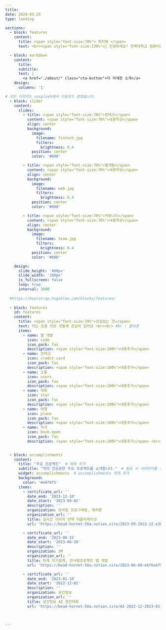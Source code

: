 ```yaml
---
title: 
date: 2024-03-25
type: landing

sections:
  - block: features
    content:
      title: <span style="font-size:70%"> 최지혜 </span>
      text: <br><span style="font-size:130%">👋 안녕하세요! 전북대학교 컴퓨터공학부에 재학중인 최지혜입니다! </span> 

  - block: markdown
    content:
      title: 
      subtitle: 
      text: |
        <a href="./about/" class="cta-button">더 자세한 소개</a>  
    design:
      columns: '1'

# 모든 이미지는 unsplash에서 다운로드 받았습니다. 
  - block: slider
    content:
      slides:
        - title: <span style="font-size:70%">핀테크</span>
          content: <span style="font-size:70%">내용작성</span>
          align: center
          background:
            image:
              filename: fintech.jpg 
              filters:
                brightness: 0.4
            position: center
            color: '#000'

        - title: <span style="font-size:70%">웹개발</span>
          content: <span style="font-size:70%">내용작성</span>
          align: center
          background:
            image:
              filename: web.jpg  
              filters:
                brightness: 0.4
            position: center
            color: '#000'

        - title: <span style="font-size:70%">커뮤니티</span>
          content: <span style="font-size:70%">내용작성</span>
          align: center
          background:
            image:
              filename: team.jpg
              filters:
                brightness: 0.4
            position: center
            color: '#000'

    design:
      slide_height: '400px'
      slide_width: '100px'
      is_fullscreen: false
      loop: true
      interval: 3000
  
  #https://bootstrap.hugoblox.com/blocks/features/
  
  - block: features
    id: features
    content:
      title: <span style="font-size:70%">관심있는 것</span>
      text: 저는 요즘 이런 것들에 관심이 있어요 <br><br> #br : 줄바꿈
      items:
        - name: 웹 개발
          icon: code
          icon_pack: fas
          description: <span style="font-size:100%">내용추가</span>
        - name: 핀테크
          icon: credit-card
          icon_pack: fas
          description: <span style="font-size:100%">내용추가</span>
        - name: 소통
          icon: users
          icon_pack: fas
          description: <span style="font-size:100%">내용추가</span>
        - name: 대회
          icon: star
          icon_pack: fas
          description: <span style="font-size:100%">내용추가</span>
        - name: 여행
          icon: plane
          icon_pack: fas
          description: <span style="font-size:100%">내용추가</span>
        - name: 독서
          icon: book-open
          icon_pack: fas
          description: <span style="font-size:100%">내용추가</span> <br><br><br><br>
          

  - block: accomplishments
    content:
      title: "주요 프로젝트"  # 제목 추가
      subtitle: "저의 전공관련 주요 프로젝트를 소개합니다."  # 필요 시 서브타이틀 추가
      widget: accomplishments  # accomplishments 위젯 추가
      background: 
        color: '#e6f0f5'
      items:
        - certificate_url: ''
          date_end: '2023-12-10'
          date_start: '2023-09-02'
          description: ''
          organization: 모바일 프로그래밍, 해커톤 
          organization_url: ''
          title: 실시간 이미지 번역 어플리케이션 
          url: 'https://bead-hornet-56a.notion.site/2023-09-2023-12-e30477df581246af8cf88b6ec92a901b'

        - certificate_url: ''
          date_end: '2023-08-15'
          date_start: '2023-06-20'
          description: ''
          organization: 3M
          organization_url: ''
          title: 하계 자기설계, 큰사람프로젝트 앱 개발 
          url: 'https://bead-hornet-56a.notion.site/2023-06-08-e6f6e475357f42eab892f3018fb285da?pvs=4'

        - certificate_url: ''
          date_end: '2023-01-18'
          date_start: '2022-12-01'
          description: ''
          organization: 공간정보
          organization_url: ''
          title: 공간정보 AI 경진대회
          url: 'https://bead-hornet-56a.notion.site/AI-2022-12-2023-01-40ca1cabe58248ae84ee0f1ef082bb87'

  

---
```

